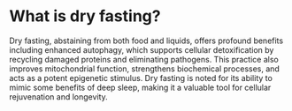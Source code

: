 # What is dry fasting?

Dry fasting, abstaining from both food and liquids, offers profound benefits including enhanced autophagy, which supports cellular detoxification by recycling damaged proteins and eliminating pathogens. This practice also improves mitochondrial function, strengthens biochemical processes, and acts as a potent epigenetic stimulus. Dry fasting is noted for its ability to mimic some benefits of deep sleep, making it a valuable tool for cellular rejuvenation and longevity.